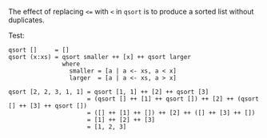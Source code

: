The effect of replacing `<=` with `<` in `qsort` is to produce a sorted list
without duplicates.

Test:
```
qsort []     = []
qsort (x:xs) = qsort smaller ++ [x] ++ qsort larger
               where
                 smaller = [a | a <- xs, a < x]
                 larger  = [a | a <- xs, a > x]

qsort [2, 2, 3, 1, 1] = qsort [1, 1] ++ [2] ++ qsort [3]
                      = (qsort [] ++ [1] ++ qsort []) ++ [2] ++ (qsort [] ++ [3] ++ qsort [])
                      = ([] ++ [1] ++ []) ++ [2] ++ ([] ++ [3] ++ [])
                      = [1] ++ [2] ++ [3]
                      = [1, 2, 3]
```
